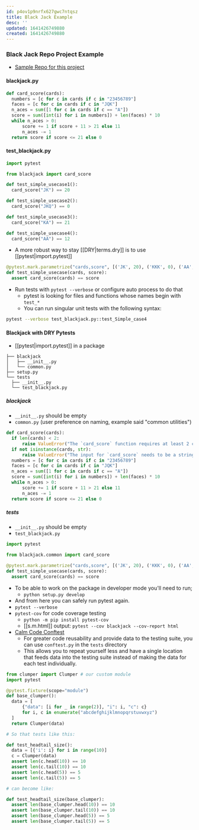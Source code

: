 ```yaml
---
id: p4ov1p9nrfx627gwc7ntqsz
title: Black Jack Example
desc: ''
updated: 1641426749880
created: 1641426749880
---
```



### Black Jack Repo Project Example

- [Sample Repo for this project](https://github.com/koaning/blackjack/)

#### blackjack.py

```python
def card_score(cards):
  numbers = [c for c in cards if c in "23456789"]
  faces = [c for c in cards if c in "JQK"]
  n_aces = sum([1 for c in cards if c == "A"])
  score = sum([int(i) for i in numbers]) + len(faces) * 10
  while n_aces > 0:
	  score += 1 if score + 11 > 21 else 11
	  n_aces -= 1
  return score if score <= 21 else 0
```

#### test_blackjack.py

```python
import pytest

from blackjack import card_score

def test_simple_usecase1():
  card_score("JK") == 20

def test_simple_usecase2():
  card_score("JKQ") == 0

def test_simple_usecase3():
  card_score("KA") == 21

def test_simple_usecase4():
  card_score("AA") == 12
```

- A more robust way to stay [[DRY|terms.dry]] is to use [[pytest|import.pytest]]

```python
@pytest.mark.parametrize("cards,score", [('JK', 20), ('KKK', 0), ('AA', 12), ('AK', 21)])
def test_simple_usecase(cards, score):
  assert card_score(cards) == score
```

- Run tests with `pytest --verbose` or configure auto process to do that
  - pytest is looking for files and functions whose names begin with `test_*`
  - You can run singular unit tests with the following syntax:

```bash
pytest --verbose test_blackjack.py::test_Simple_case4
```

#### Blackjack with DRY Pytests

- [[pytest|import.pytest]] in a package

```
├── blackjack
│   ├── __init__.py
│   └── common.py
├── setup.py
└── tests
  ├── __init__.py
  └── test_blackjack.py
```

##### blackjack

- `__init__.py` should be empty
- `common.py` (user preference on naming, example said "common utilities")

```python
def card_score(cards):
  if len(cards) < 2:
	  raise ValueError("The `card_score` function requires at least 2 cards.")
  if not isinstance(cards, str):
	  raise ValueError("The input for `card_score` needs to be a string.")
  numbers = [c for c in cards if c in "23456789"]
  faces = [c for c in cards if c in "JQK"]
  n_aces = sum([1 for c in cards if c == "A"])
  score = sum([int(i) for i in numbers]) + len(faces) * 10
  while n_aces > 0:
	  score += 1 if score + 11 > 21 else 11
	  n_aces -= 1
  return score if score <= 21 else 0
```

##### tests

- `__init__.py` should be empty
- `test_blackjack.py`

```python
import pytest

from blackjack.common import card_score

@pytest.mark.parametrize("cards,score", [('JK', 20), ('KKK', 0), ('AA', 12), ('AK', 21)])
def test_simple_usecase(cards, score):
  assert card_score(cards) == score
```

- To be able to work on the package in developer mode you'll need to run;
  - `python setup.py develop`
- And from here you can safely run pytest again.
- `pytest --verbose`
- `pytest-cov` for code coverage testing
  - `python -m pip install pytest-cov`
  - [[s.m.html]] output: `pytest --cov blackjack --cov-report html`
- [Calm Code Conftest](https://calmcode.io/test/conftest.html)
  - For greater code reusability and provide data to the testing suite, you can use `conftest.py` in the `tests` directory
  - This allows you to repeat yourself less and have a single location that feeds data into the testing suite instead of making the data for each test individually.

```python
from clumper import Clumper # our custom module
import pytest

@pytest.fixture(scope="module")
def base_clumper():
  data = [
	  {"data": [i for _ in range(2)], "i": i, "c": c}
	  for i, c in enumerate("abcdefghijklmnopqrstuvwxyz")
  ]
  return Clumper(data)

# So that tests like this:

def test_headtail_size():
  data = [{'i': i} for i in range(10)]
  c = Clumper(data)
  assert len(c.head(10)) == 10
  assert len(c.tail(10)) == 10
  assert len(c.head(5)) == 5
  assert len(c.tail(5)) == 5

# can become like:

def test_headtail_size(base_clumper):
  assert len(base_clumper.head(10)) == 10
  assert len(base_clumper.tail(10)) == 10
  assert len(base_clumper.head(5)) == 5
  assert len(base_clumper.tail(5)) == 5
```
